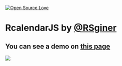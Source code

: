 [![Open Source Love](https://badges.frapsoft.com/os/mit/mit.svg?v=102)](https://github.com/RSginer/rcalendarjs/blob/master/LICENSE.md)
# RcalendarJS by <a href="https://github.com/RSginer">@RSginer</a>
<h2>You can see a demo on <a href="https://rsginer.github.io/rcalendarjs"> this page</a></h2>
<a href="https://rsginer.github.io/rcalendarjs"><img src="http://i64.tinypic.com/2w7h00i.png" border="0" ></a>
